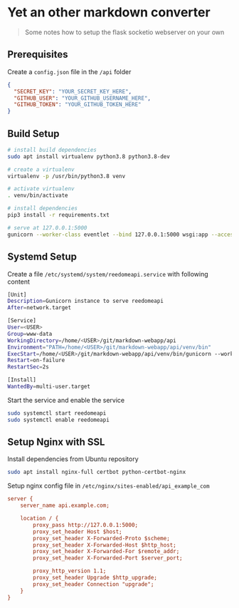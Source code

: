 # Yet an other markdown converter

> Some notes how to setup the flask socketio webserver on your own

## Prerequisites

Create a `config.json` file in the `/api` folder

```json
{
  "SECRET_KEY": "YOUR_SECRET_KEY_HERE",
  "GITHUB_USER": "YOUR_GITHUB_USERNAME_HERE",
  "GITHUB_TOKEN": "YOUR_GITHUB_TOKEN_HERE"
}
```

## Build Setup

```bash
# install build dependencies
sudo apt install virtualenv python3.8 python3.8-dev

# create a virtualenv
virtualenv -p /usr/bin/python3.8 venv

# activate virtualenv
. venv/bin/activate

# install dependencies
pip3 install -r requirements.txt

# serve at 127.0.0.1:5000
gunicorn --worker-class eventlet --bind 127.0.0.1:5000 wsgi:app --access-logfile - --error-logfile - --log-level debug
```

## Systemd Setup

Create a file `/etc/systemd/system/reedomeapi.service` with following content

```bash
[Unit]
Description=Gunicorn instance to serve reedomeapi
After=network.target

[Service]
User=<USER>
Group=www-data
WorkingDirectory=/home/<USER>/git/markdown-webapp/api
Environment="PATH=/home/<USER>/git/markdown-webapp/api/venv/bin"
ExecStart=/home/<USER>/git/markdown-webapp/api/venv/bin/gunicorn --worker-class eventlet --bind 127.0.0.1:5000 wsgi:app --workers 1 --threads 2 --access-logfile /var/log/reedomeapi/access.log --error-logfile /var/log/reedomeapi/error.log --log-level INFO
Restart=on-failure
RestartSec=2s

[Install]
WantedBy=multi-user.target
```

Start the service and enable the service

```bash
sudo systemctl start reedomeapi
sudo systemctl enable reedomeapi
```

## Setup Nginx with SSL

Install dependencies from Ubuntu repository

```bash
sudo apt install nginx-full certbot python-certbot-nginx
```

Setup nginx config file in `/etc/nginx/sites-enabled/api_example_com`

```cfg
server {
    server_name api.example.com;

    location / {
        proxy_pass http://127.0.0.1:5000;
        proxy_set_header Host $host;
        proxy_set_header X-Forwarded-Proto $scheme;
        proxy_set_header X-Forwarded-Host $http_host;
        proxy_set_header X-Forwarded-For $remote_addr;
        proxy_set_header X-Forwarded-Port $server_port;

        proxy_http_version 1.1;
        proxy_set_header Upgrade $http_upgrade;
        proxy_set_header Connection "upgrade";
    }
}
```

